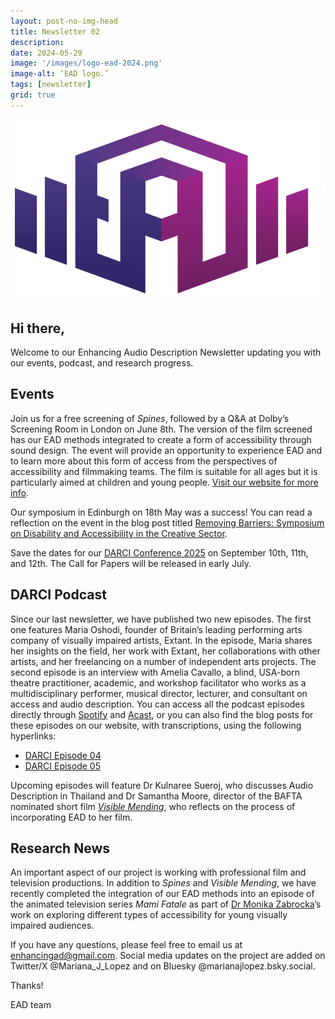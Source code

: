 ```yaml
---
layout: post-no-img-head
title: Newsletter 02
description:
date: 2024-05-29
image: '/images/logo-ead-2024.png'
image-alt: ‘EAD logo.’
tags: [newsletter]
grid: true
---
```


![](/images/logo-ead-2024.png)

## Hi there,

Welcome to our Enhancing Audio Description Newsletter updating you with our events, podcast, and research progress.

## Events

Join us for a free screening of *Spines*, followed by a Q&A at Dolby’s Screening Room in London on June 8th. The version of the film screened has our EAD methods integrated to create a form of accessibility through sound design. The event will provide an opportunity to experience EAD and to learn more about this form of access from the perspectives of accessibility and filmmaking teams. The film is suitable for all ages but it is particularly aimed at children and young people. [Visit our website for more info](/neurodiverse-talent-and-crew).

Our symposium in Edinburgh on 18th May was a success! You can read a reflection on the event in the blog post titled [Removing Barriers: Symposium on Disability and Accessibility in the Creative Sector](/symposium-reflection).

Save the dates for our [DARCI Conference 2025](/darci-conference-announcement-cfp) on September 10th, 11th, and 12th. The Call for Papers will be released in early July.

## DARCI Podcast

Since our last newsletter, we have published two new episodes. The first one features Maria Oshodi, founder of Britain’s leading performing arts company of visually impaired artists, Extant. In the episode, Maria shares her insights on the field, her work with Extant, her collaborations with other artists, and her freelancing on a number of independent arts projects. The second episode is an interview with Amelia Cavallo, a blind, USA-born theatre practitioner, academic, and workshop facilitator who works as a multidisciplinary performer, musical director, lecturer, and consultant on access and audio description. You can access all the podcast episodes directly through [Spotify](https://open.spotify.com/show/1GXirNuAD2vLYMp0vcLBq1) and [Acast](https://shows.acast.com/65942920c316a8001764d0b4), or you can also find the blog posts for these episodes on our website, with transcriptions, using the following hyperlinks:

- [DARCI Episode 04](/darci-04)
- [​DARCI Episode 05​](/darci-05)

Upcoming episodes will feature Dr Kulnaree Sueroj, who discusses Audio Description in Thailand and Dr Samantha Moore, director of the BAFTA nominated short film [*Visible Mending*](/visible-mending-bafta), who reflects on the process of incorporating EAD to her film.

## Research News

An important aspect of our project is working with professional film and television productions. In addition to *Spines* and *Visible Mending*, we have recently completed the integration of our EAD methods into an episode of the animated television series *Mami Fatale* as part of [Dr Monika Zabrocka](/monika-zabrocka-research)’s work on exploring different types of accessibility for young visually impaired audiences.

If you have any questions, please feel free to email us at enhancingad@gmail.com. Social media updates on the project are added on Twitter/X @Mariana_J_Lopez and on Bluesky @marianajlopez.bsky.social.

Thanks!

EAD team